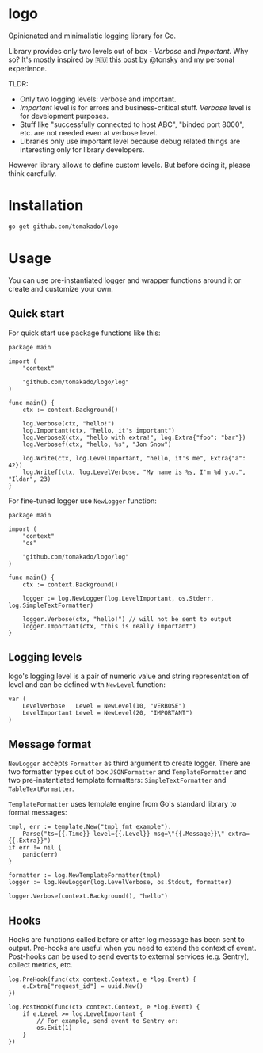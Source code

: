 # logo

Opinionated and minimalistic logging library for Go.

Library provides only two levels out of box - *Verbose* and *Important.* Why so? It's mostly inspired by 🇷🇺 [this post](https://t.me/nikitonsky_pub/47) by @tonsky and my personal experience.

TLDR:
- Only two logging levels: verbose and important.
- *Important* level is for errors and business-critical stuff. *Verbose* level is for development purposes.
- Stuff like "successfully connected to host ABC", "binded port 8000", etc. are not needed even at verbose level.
- Libraries only use important level because debug related things are interesting only for library developers.

However library allows to define custom levels. But before doing it, please think carefully.

# Installation

```bash
go get github.com/tomakado/logo
```

# Usage

You can use pre-instantiated logger and wrapper functions around
it or create and customize your own.

## Quick start

For quick start use package functions like this:

```golang
package main

import (
    "context"

    "github.com/tomakado/logo/log"
)

func main() {
    ctx := context.Background()

    log.Verbose(ctx, "hello!")
    log.Important(ctx, "hello, it's important")
    log.VerboseX(ctx, "hello with extra!", log.Extra{"foo": "bar"})
    log.Verbosef(ctx, "hello, %s", "Jon Snow")

    log.Write(ctx, log.LevelImportant, "hello, it's me", Extra{"a": 42})
    log.Writef(ctx, log.LevelVerbose, "My name is %s, I'm %d y.o.", "Ildar", 23)
}
```

For fine-tuned logger use `NewLogger` function:

```golang
package main

import (
    "context"
    "os"

    "github.com/tomakado/logo/log"
)

func main() {
    ctx := context.Background()

    logger := log.NewLogger(log.LevelImportant, os.Stderr, log.SimpleTextFormatter)

    logger.Verbose(ctx, "hello!") // will not be sent to output
    logger.Important(ctx, "this is really important")
}
```

## Logging levels

logo's logging level is a pair of numeric value and string representation of level and can be defined with `NewLevel` function:

```golang
var (
    LevelVerbose   Level = NewLevel(10, "VERBOSE")
	LevelImportant Level = NewLevel(20, "IMPORTANT")
)
```

## Message format

`NewLogger` accepts `Formatter` as third argument to create logger. There are two formatter types out of box `JSONFormatter` and `TemplateFormatter` and two pre-instantiated template formatters: `SimpleTextFormatter` and `TableTextFormatter`.

`TemplateFormatter` uses template engine from Go's standard library to format messages:

```golang
tmpl, err := template.New("tmpl_fmt_example").
    Parse("ts={{.Time}} level={{.Level}} msg=\"{{.Message}}\" extra={{.Extra}}")
if err != nil {
    panic(err)
}

formatter := log.NewTemplateFormatter(tmpl)
logger := log.NewLogger(log.LevelVerbose, os.Stdout, formatter)

logger.Verbose(context.Background(), "hello")
```

## Hooks

Hooks are functions called before or after log message has been sent to output. Pre-hooks are useful when you need to extend the context of event. Post-hooks can be used to send events to external services (e.g. Sentry), collect metrics, etc.

```golang
log.PreHook(func(ctx context.Context, e *log.Event) {
    e.Extra["request_id"] = uuid.New()
})

log.PostHook(func(ctx context.Context, e *log.Event) {
    if e.Level >= log.LevelImportant {
        // For example, send event to Sentry or:
        os.Exit(1)
    }
})
```